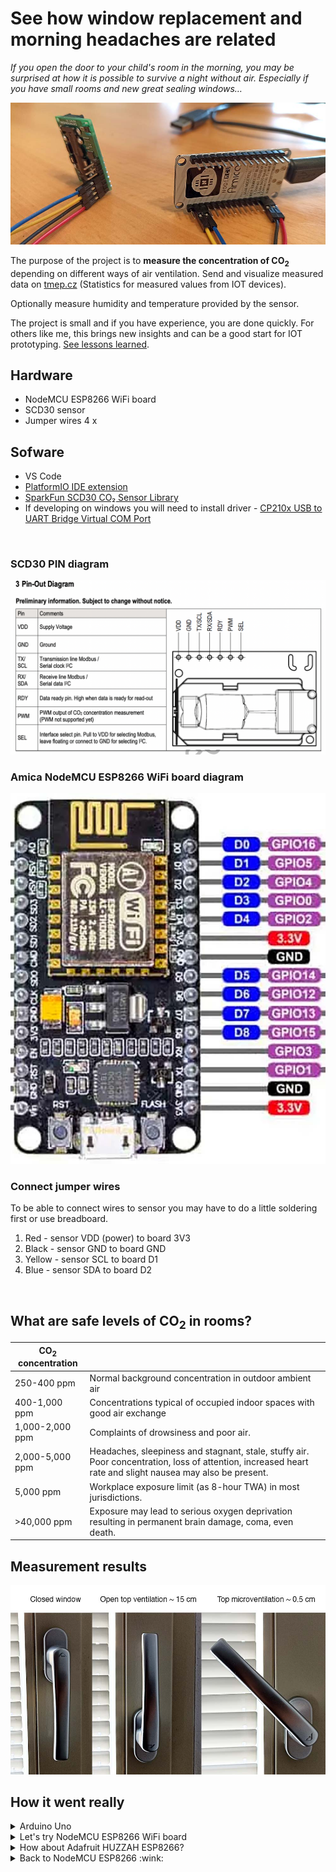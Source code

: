 # See how window replacement and morning headaches are related
*If you open the door to your child's room in the morning, you may be surprised at how it is possible to survive a night without air. Especially if you have small rooms and new great sealing windows…*

![project image](docs/project.jpg)

The purpose of the project is to **measure the concentration of CO<sub>2</sub>** depending on different ways of air ventilation.
Send and visualize measured data on [tmep.cz](https://tmep.cz/) (Statistics for measured values from IOT devices).

Optionally measure humidity and temperature provided by the sensor.

The project is small and if you have experience, you are done quickly. For others like me, this brings new insights and can be a good start for IOT prototyping. [See lessons learned](#how-it-went-really).

## Hardware
* NodeMCU ESP8266 WiFi board
* SCD30 sensor
* Jumper wires 4 x

## Sofware 
* VS Code
* [PlatformIO IDE extension](https://platformio.org/platformio-ide)
* [SparkFun SCD30 CO₂ Sensor Library](https://github.com/sparkfun/SparkFun_SCD30_Arduino_Library)
* If developing on windows you will need to install driver - [CP210x USB to UART Bridge Virtual COM Port](https://www.silabs.com/developers/usb-to-uart-bridge-vcp-drivers)

<br />

### SCD30 PIN diagram
![SCD30 PIN diagram](docs/scd30-diagram.png)

### Amica NodeMCU ESP8266 WiFi board diagram
![nodeMCU diagram](docs/amicaNodeMcu.jpg)

### Connect jumper wires
To be able to connect wires to sensor you may have to do a little soldering first or use breadboard.
1. Red - sensor VDD (power) to board 3V3
2. Black - sensor GND to board GND
3. Yellow - sensor SCL to board D1
4. Blue - sensor SDA to board D2

<br />

## What are safe levels of CO<sub>2</sub> in rooms?
| CO<sub>2</sub> concentration  |  |
| ------------- | ------------- |
| 250-400 ppm| Normal background concentration in outdoor ambient air
| 400-1,000 ppm| Concentrations typical of occupied indoor spaces with good air exchange
| 1,000-2,000 ppm | Complaints of drowsiness and poor air.
| 2,000-5,000 ppm| Headaches, sleepiness and stagnant, stale, stuffy air. Poor concentration, loss of attention, increased heart rate and slight nausea may also be present.
| 5,000 ppm| Workplace exposure limit (as 8-hour TWA) in most jurisdictions.
| >40,000 ppm| Exposure may lead to serious oxygen deprivation resulting in permanent brain damage, coma, even death.

## Measurement results

![window ventilation](docs/ventilation.jpg)

## How it went really

<details><summary>Arduino Uno</summary>

1. Started with Arduino Uno. Found its PIN diagram, connected board to SCD30 sensor using jump wires.
2. Installed PlatformIO IDE as VS Code extension and created *Hello World* project, compiled and deployed to board and voila!
3. Found an SCD30 example at Sparkfun blog and started to read and print sensor values.
4. Realized I have no idea how to store or send the data anywhere :smile:
</details>

<details><summary>Let's try NodeMCU ESP8266 WiFi board</summary>

1. Learned the board PIN diagram and reconnected jump wires.
2. Created a new project but failed to print data to terminal (serial port).
3. Found and installed CP210x USB universal driver for Windows. That fixed it.
4. Started program, connected to my WiFi router but could not send a GET http request to tmep.cz (receiving connection errors).
5. Tried different ways of handling wificlient, httpclient, headers, connection reuse etc. using examples from the Internet. With no success.
6. Had another coffee and decided to try different board
</details>

<details><summary>How about Adafruit HUZZAH ESP8266?</summary>

1. New project, new PIN diagram, reconnected wires and bam, printing to COM failed again. None of the provided USB drivers worked. The COM port would not start at all.
2. Went to MacBook Air, installed all and eventually was able to print data to terminal.
3. But also found my WiFi router had problem with GET to tmep.cz. Other urls worked just fine :raised_eyebrow: So I tried to use mobile hotspot instead and sent requests to tmep.cz successfully.
</details>

<details><summary>Back to NodeMCU ESP8266 :wink:</summary>

1. Reconnected sensor back to this board
2. Finally was able to measure an send data to tmep.cz. :sunglasses:
</details>

